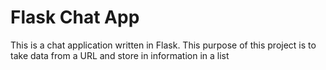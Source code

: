 # Flask Chat App

This is a chat application written in Flask. This purpose of this project is to take data from a URL and store in information in a list
